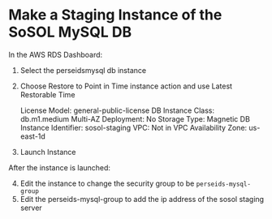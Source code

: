 # Make a Staging Instance of the SoSOL MySQL DB

In the AWS RDS Dashboard:

1. Select the perseidsmysql db instance
2. Choose Restore to Point in Time instance action and use Latest Restorable Time

    License Model: general-public-license
    DB Instance Class: db.m1.medium
    Multi-AZ Deployment: No
    Storage Type: Magnetic
    DB Instance Identifier: sosol-staging
    VPC: Not in VPC
    Availability Zone: us-east-1d

3. Launch Instance

After the instance is launched:

4. Edit the instance to change the security group to be `perseids-mysql-group`
5. Edit the perseids-mysql-group to add the ip address of the sosol staging server

